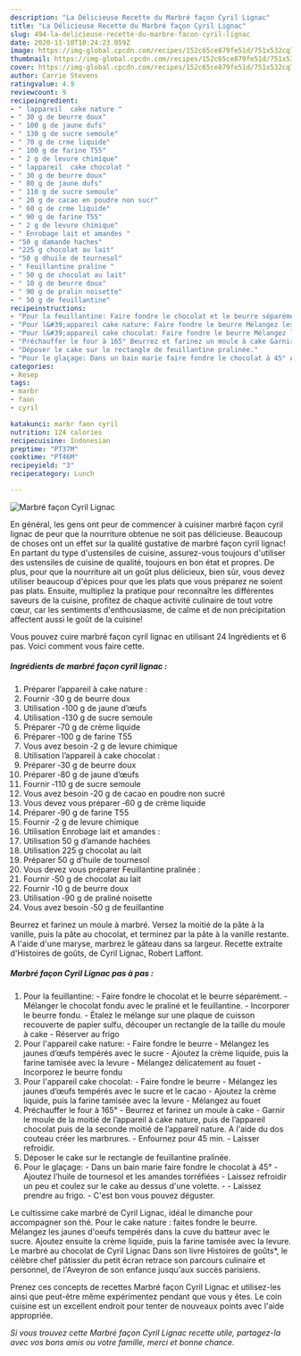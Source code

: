 ```yaml
---
description: "La Délicieuse Recette du Marbré façon Cyril Lignac"
title: "La Délicieuse Recette du Marbré façon Cyril Lignac"
slug: 494-la-delicieuse-recette-du-marbre-facon-cyril-lignac
date: 2020-11-10T10:24:23.059Z
image: https://img-global.cpcdn.com/recipes/152c65ce879fe51d/751x532cq70/marbre-facon-cyril-lignac-photo-principale-de-la-recette.jpg
thumbnail: https://img-global.cpcdn.com/recipes/152c65ce879fe51d/751x532cq70/marbre-facon-cyril-lignac-photo-principale-de-la-recette.jpg
cover: https://img-global.cpcdn.com/recipes/152c65ce879fe51d/751x532cq70/marbre-facon-cyril-lignac-photo-principale-de-la-recette.jpg
author: Carrie Stevens
ratingvalue: 4.9
reviewcount: 9
recipeingredient:
- " lappareil  cake nature "
- " 30 g de beurre doux"
- " 100 g de jaune dufs"
- " 130 g de sucre semoule"
- " 70 g de crme liquide"
- " 100 g de farine T55"
- " 2 g de levure chimique"
- " lappareil  cake chocolat "
- " 30 g de beurre doux"
- " 80 g de jaune dufs"
- " 110 g de sucre semoule"
- " 20 g de cacao en poudre non sucr"
- " 60 g de crme liquide"
- " 90 g de farine T55"
- " 2 g de levure chimique"
- " Enrobage lait et amandes "
- "50 g damande haches"
- "225 g chocolat au lait"
- "50 g dhuile de tournesol"
- " Feuillantine praline "
- " 50 g de chocolat au lait"
- " 10 g de beurre doux"
- " 90 g de pralin noisette"
- " 50 g de feuillantine"
recipeinstructions:
- "Pour la feuillantine: Faire fondre le chocolat et le beurre séparément. Mélanger le chocolat fondu avec le praliné et le feuillantine. Incorporer le beurre fondu. Étalez le mélange sur une plaque de cuisson recouverte de papier sulfu, découper un rectangle de la taille du moule à cake Réserver au frigo"
- "Pour l&#39;appareil cake nature: Faire fondre le beurre Mélangez les jaunes d’œufs tempérés avec le sucre Ajoutez la crème liquide, puis la farine tamisée avec la levure Mélangez délicatement au fouet Incorporez le beurre fondu"
- "Pour l&#39;appareil cake chocolat: Faire fondre le beurre Mélangez les jaunes d’œufs tempérés avec le sucre et le cacao Ajoutez la crème liquide, puis la farine tamisée avec la levure Mélangez au fouet"
- "Préchauffer le four à 165° Beurrez et farinez un moule à cake Garnir le moule de la moitié de l’appareil à cake nature, puis de l’appareil chocolat puis de la seconde moitié de l’appareil nature. A l&#39;aide du dos couteau créer les marbrures. Enfournez pour 45 min. Laisser refroidir."
- "Déposer le cake sur le rectangle de feuillantine pralinée."
- "Pour le glaçage: Dans un bain marie faire fondre le chocolat à 45° Ajoutez l’huile de tournesol et les amandes torréfiées Laissez refroidir un peu et coulez sur le cake au dessus d&#39;une volette.  Laissez prendre au frigo. C&#39;est bon vous pouvez déguster."
categories:
- Resep
tags:
- marbr
- faon
- cyril

katakunci: marbr faon cyril 
nutrition: 124 calories
recipecuisine: Indonesian
preptime: "PT37M"
cooktime: "PT46M"
recipeyield: "3"
recipecategory: Lunch

---
```



![Marbré façon Cyril Lignac](https://img-global.cpcdn.com/recipes/152c65ce879fe51d/751x532cq70/marbre-facon-cyril-lignac-photo-principale-de-la-recette.jpg)

En général, les gens ont peur de commencer à cuisiner marbré façon cyril lignac de peur que la nourriture obtenue ne soit pas délicieuse. Beaucoup de choses ont un effet sur la qualité gustative de marbré façon cyril lignac! En partant du type d'ustensiles de cuisine, assurez-vous toujours d'utiliser des ustensiles de cuisine de qualité, toujours en bon état et propres. De plus, pour que la nourriture ait un goût plus délicieux, bien sûr, vous devez utiliser beaucoup d'épices pour que les plats que vous préparez ne soient pas plats. Ensuite, multipliez la pratique pour reconnaître les différentes saveurs de la cuisine, profitez de chaque activité culinaire de tout votre cœur, car les sentiments d'enthousiasme, de calme et de non précipitation affectent aussi le goût de la cuisine!

<!--inarticleads1-->

Vous pouvez cuire marbré façon cyril lignac en utilisant 24 Ingrédients et 6 pas. Voici comment vous faire cette.

##### Ingrédients de marbré façon cyril lignac :

1. Préparer  l’appareil à cake nature :
1. Fournir  ‐30 g de beurre doux
1. Utilisation  ‐100 g de jaune d’œufs
1. Utilisation  ‐130 g de sucre semoule
1. Préparer  ‐70 g de crème liquide
1. Préparer  ‐100 g de farine T55
1. Vous avez besoin  ‐2 g de levure chimique
1. Utilisation  l’appareil à cake chocolat :
1. Préparer  ‐30 g de beurre doux
1. Préparer  ‐80 g de jaune d’œufs
1. Fournir  ‐110 g de sucre semoule
1. Vous avez besoin  ‐20 g de cacao en poudre non sucré
1. Vous devez vous préparer  ‐60 g de crème liquide
1. Préparer  ‐90 g de farine T55
1. Fournir  ‐2 g de levure chimique
1. Utilisation  Enrobage lait et amandes :
1. Utilisation 50 g d’amande hachées
1. Utilisation 225 g chocolat au lait
1. Préparer 50 g d’huile de tournesol
1. Vous devez vous préparer  Feuillantine pralinée :
1. Fournir  ‐50 g de chocolat au lait
1. Fournir  ‐10 g de beurre doux
1. Utilisation  ‐90 g de praliné noisette
1. Vous avez besoin  ‐50 g de feuillantine


Beurrez et farinez un moule à marbré. Versez la moitié de la pâte à la vanille, puis la pâte au chocolat, et terminez par la pâte à la vanille restante. A l&#39;aide d&#39;une maryse, marbrez le gâteau dans sa largeur. Recette extraite d&#39;Histoires de goûts, de Cyril Lignac, Robert Laffont. 

<!--inarticleads2-->

##### Marbré façon Cyril Lignac pas à pas :

1. Pour la feuillantine: - Faire fondre le chocolat et le beurre séparément. - Mélanger le chocolat fondu avec le praliné et le feuillantine. - Incorporer le beurre fondu. - Étalez le mélange sur une plaque de cuisson recouverte de papier sulfu, découper un rectangle de la taille du moule à cake - Réserver au frigo
1. Pour l&#39;appareil cake nature: - Faire fondre le beurre - Mélangez les jaunes d’œufs tempérés avec le sucre - Ajoutez la crème liquide, puis la farine tamisée avec la levure - Mélangez délicatement au fouet - Incorporez le beurre fondu
1. Pour l&#39;appareil cake chocolat: - Faire fondre le beurre - Mélangez les jaunes d’œufs tempérés avec le sucre et le cacao - Ajoutez la crème liquide, puis la farine tamisée avec la levure - Mélangez au fouet
1. Préchauffer le four à 165° - Beurrez et farinez un moule à cake - Garnir le moule de la moitié de l’appareil à cake nature, puis de l’appareil chocolat puis de la seconde moitié de l’appareil nature. A l&#39;aide du dos couteau créer les marbrures. - Enfournez pour 45 min. - Laisser refroidir.
1. Déposer le cake sur le rectangle de feuillantine pralinée.
1. Pour le glaçage: - Dans un bain marie faire fondre le chocolat à 45° - Ajoutez l’huile de tournesol et les amandes torréfiées - Laissez refroidir un peu et coulez sur le cake au dessus d&#39;une volette. -  - Laissez prendre au frigo. - C&#39;est bon vous pouvez déguster.


Le cultissime cake marbré de Cyril Lignac, idéal le dimanche pour accompagner son thé. Pour le cake nature : faites fondre le beurre. Mélangez les jaunes d&#39;oeufs tempérés dans la cuve du batteur avec le sucre. Ajoutez ensuite la crème liquide, puis la farine tamisée avec la levure. Le marbré au chocolat de Cyril Lignac Dans son livre Histoires de goûts*, le célèbre chef pâtissier du petit écran retrace son parcours culinaire et personnel, de l&#39;Aveyron de son enfance jusqu&#39;aux succès parisiens. 

<!--inarticleads1-->

<p>
Prenez ces concepts de recettes Marbré façon Cyril Lignac et utilisez-les ainsi que peut-être même expérimentez pendant que vous y êtes. Le coin cuisine est un excellent endroit pour tenter de nouveaux points avec l'aide appropriée.
</p>

<p>
<i>Si vous trouvez cette Marbré façon Cyril Lignac recette utile, partagez-la avec vos bons amis ou votre famille, merci et bonne chance.</i>
</p>

